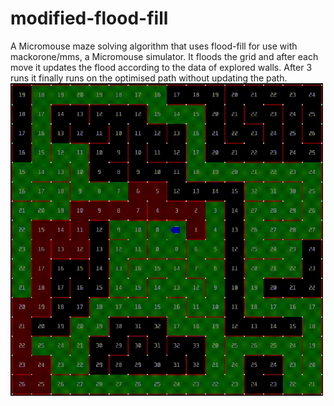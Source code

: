 # modified-flood-fill
A Micromouse maze solving algorithm that uses flood-fill for use with mackorone/mms, a Micromouse simulator.
It floods the grid and after each move it updates the flood according to the data of explored walls.
After 3 runs it finally runs on the optimised path without updating the path.
<img src="DEMO.gif" alt="Demo" width="500" height="500"/>
